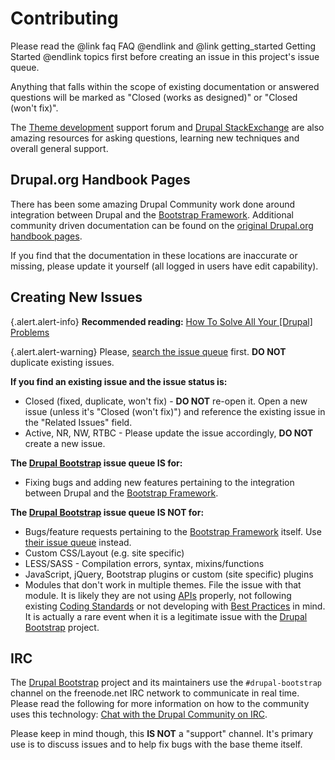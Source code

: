 <!-- @file Overview on how to contribute to the Drupal Bootstrap project. -->
<!-- @defgroup -->
# Contributing

Please read the @link faq FAQ @endlink and
@link getting_started Getting Started @endlink topics first before creating
an issue in this project's issue queue.

Anything that falls within the scope of existing documentation or answered
questions will be marked as "Closed (works as designed)" or
"Closed (won't fix)".

The [Theme development](https://www.drupal.org/forum/3) support forum and
[Drupal StackExchange](https://drupal.stackexchange.com) are also amazing
resources for asking questions, learning new techniques and overall general
support.

## Drupal.org Handbook Pages
There has been some amazing Drupal Community work done around integration
between Drupal and the [Bootstrap Framework]. Additional community driven
documentation can be found on the [original Drupal.org handbook pages](https://www.drupal.org/node/1976938).

If you find that the documentation in these locations are inaccurate or
missing, please update it yourself (all logged in users have edit
capability).

## Creating New Issues

{.alert.alert-info} **Recommended reading:** [How To Solve All Your [Drupal] Problems](http://www.lullabot.com/blog/article/how-solve-all-your-problems)

{.alert.alert-warning} Please, [search the issue queue](https://www.drupal.org/project/issues/search/bootstrap)
first. **DO NOT** duplicate existing issues.

**If you find an existing issue and the issue status is:**
- Closed (fixed, duplicate, won't fix) - **DO NOT** re-open it. Open a new
  issue (unless it's "Closed (won't fix)") and reference the existing issue in
  the "Related Issues" field.
- Active, NR, NW, RTBC - Please update the issue accordingly, **DO NOT** create
  a new issue.

**The [Drupal Bootstrap] issue queue IS for:**
- Fixing bugs and adding new features pertaining to the integration between
  Drupal and the [Bootstrap Framework].

**The [Drupal Bootstrap] issue queue IS NOT for:**
- Bugs/feature requests pertaining to the [Bootstrap Framework] itself. Use
  [their issue queue](https://github.com/twbs/bootstrap/issues) instead.
- Custom CSS/Layout (e.g. site specific)
- LESS/SASS - Compilation errors, syntax, mixins/functions
- JavaScript, jQuery, Bootstrap plugins or custom (site specific) plugins
- Modules that don't work in multiple themes. File the issue with that module.
  It is likely they are not using [APIs](https://api.drupal.org) properly, not
  following existing [Coding Standards](https://www.drupal.org/coding-standards)
  or not developing with [Best Practices](https://www.drupal.org/best-practices) in
  mind. It is actually a rare event when it is a legitimate issue with the
  [Drupal Bootstrap] project.

## IRC
The [Drupal Bootstrap] project and its maintainers use the `#drupal-bootstrap`
channel on the freenode.net IRC network to communicate in real time. Please read
the following for more information on how to the community uses this technology:
[Chat with the Drupal Community on IRC](https://www.drupal.org/irc).

Please keep in mind though, this **IS NOT** a "support" channel. It's primary
use is to discuss issues and to help fix bugs with the base theme itself.

[Drupal Bootstrap]: https://www.drupal.org/project/bootstrap
[Bootstrap Framework]: https://getbootstrap.com/docs/3.3/
